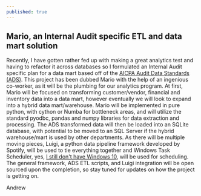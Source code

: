 ```yaml
---
published: true
---
```

## Mario, an Internal Audit specific ETL and data mart solution

Recently, I have gotten rather fed up with making a great analytics test and having to refactor it across databases so I formulated an Internal Audit specific plan for a data mart based off of the [AICPA Audit Data Standards (ADS)](https://www.aicpa.org/interestareas/frc/assuranceadvisoryservices/pages/auditdatastandards.aspx). This project has been dubbed Mario with the help of an ingenious co-worker, as it will be the plumbing for our analytics program. At first, Mario will be focused on transforming customer/vendor, financial and inventory data into a data mart, however eventually we will look to expand into a hybrid data mart/warehouse. Mario will be implemented in pure python, with cython or Numba for bottleneck areas, and will utilize the standard pyodbc, pandas and numpy libraries for data extraction and processing. The ADS transformed data will then be loaded into an SQLite database, with potential to be moved to an SQL Server if the hybrid warehouse/mart is used by other departments. As there will be multiple moving pieces, Luigi, a python data pipeline framework developed by Spotify, will be used to tie everything together and Windows Task Scheduler, yes, [I still don't have Windows 10](https://msdn.microsoft.com/en-us/commandline/wsl/about), will be used for scheduling. The general framework, ADS ETL scripts, and Luigi integration will be open sourced upon the completion, so stay tuned for updates on how the project is getting on.

Andrew
